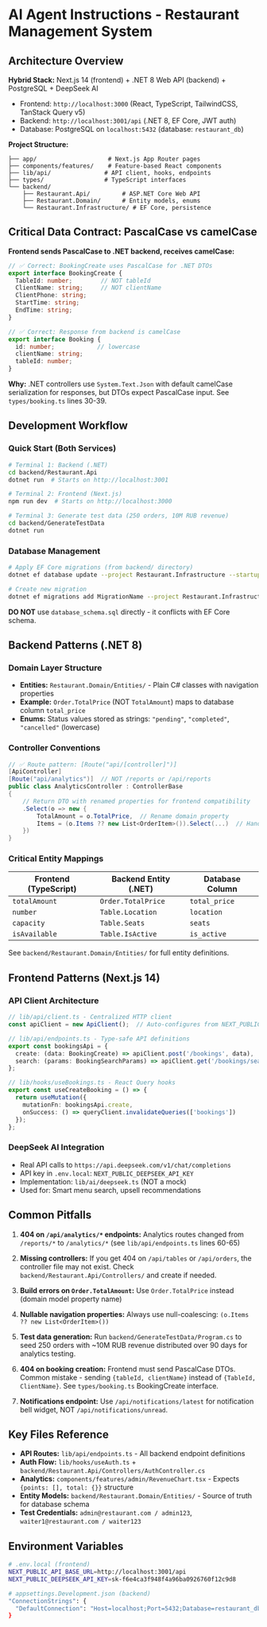 # AI Agent Instructions - Restaurant Management System

## Architecture Overview

**Hybrid Stack:** Next.js 14 (frontend) + .NET 8 Web API (backend) + PostgreSQL + DeepSeek AI
- Frontend: `http://localhost:3000` (React, TypeScript, TailwindCSS, TanStack Query v5)
- Backend: `http://localhost:3001/api` (.NET 8, EF Core, JWT auth)
- Database: PostgreSQL on `localhost:5432` (database: `restaurant_db`)

**Project Structure:**
```
├── app/                    # Next.js App Router pages
├── components/features/    # Feature-based React components
├── lib/api/               # API client, hooks, endpoints
├── types/                 # TypeScript interfaces
└── backend/
    ├── Restaurant.Api/         # ASP.NET Core Web API
    ├── Restaurant.Domain/      # Entity models, enums
    └── Restaurant.Infrastructure/ # EF Core, persistence
```

## Critical Data Contract: PascalCase vs camelCase

**Frontend sends PascalCase to .NET backend, receives camelCase:**
```typescript
// ✅ Correct: BookingCreate uses PascalCase for .NET DTOs
export interface BookingCreate {
  TableId: number;        // NOT tableId
  ClientName: string;     // NOT clientName
  ClientPhone: string;
  StartTime: string;
  EndTime: string;
}

// ✅ Correct: Response from backend is camelCase
export interface Booking {
  id: number;            // lowercase
  clientName: string;
  tableId: number;
}
```

**Why:** .NET controllers use `System.Text.Json` with default camelCase serialization for responses, but DTOs expect PascalCase input. See `types/booking.ts` lines 30-39.

## Development Workflow

### Quick Start (Both Services)
```bash
# Terminal 1: Backend (.NET)
cd backend/Restaurant.Api
dotnet run  # Starts on http://localhost:3001

# Terminal 2: Frontend (Next.js)
npm run dev  # Starts on http://localhost:3000

# Terminal 3: Generate test data (250 orders, 10M RUB revenue)
cd backend/GenerateTestData
dotnet run
```

### Database Management
```bash
# Apply EF Core migrations (from backend/ directory)
dotnet ef database update --project Restaurant.Infrastructure --startup-project Restaurant.Api

# Create new migration
dotnet ef migrations add MigrationName --project Restaurant.Infrastructure --startup-project Restaurant.Api
```

**DO NOT** use `database_schema.sql` directly - it conflicts with EF Core schema.

## Backend Patterns (.NET 8)

### Domain Layer Structure
- **Entities:** `Restaurant.Domain/Entities/` - Plain C# classes with navigation properties
- **Example:** `Order.TotalPrice` (NOT `TotalAmount`) maps to database column `total_price`
- **Enums:** Status values stored as strings: `"pending"`, `"completed"`, `"cancelled"` (lowercase)

### Controller Conventions
```csharp
// ✅ Route pattern: [Route("api/[controller]")]
[ApiController]
[Route("api/analytics")]  // NOT /reports or /api/reports
public class AnalyticsController : ControllerBase
{
    // Return DTO with renamed properties for frontend compatibility
    .Select(o => new {
        TotalAmount = o.TotalPrice,  // Rename domain property
        Items = (o.Items ?? new List<OrderItem>()).Select(...)  // Handle nulls
    })
}
```

### Critical Entity Mappings
| Frontend (TypeScript) | Backend Entity (.NET) | Database Column |
|-----------------------|-----------------------|-----------------|
| `totalAmount`         | `Order.TotalPrice`    | `total_price`   |
| `number`              | `Table.Location`      | `location`      |
| `capacity`            | `Table.Seats`         | `seats`         |
| `isAvailable`         | `Table.IsActive`      | `is_active`     |

See `backend/Restaurant.Domain/Entities/` for full entity definitions.

## Frontend Patterns (Next.js 14)

### API Client Architecture
```typescript
// lib/api/client.ts - Centralized HTTP client
const apiClient = new ApiClient();  // Auto-configures from NEXT_PUBLIC_API_BASE_URL

// lib/api/endpoints.ts - Type-safe API definitions
export const bookingsApi = {
  create: (data: BookingCreate) => apiClient.post('/bookings', data),
  search: (params: BookingSearchParams) => apiClient.get('/bookings/search', params),
};

// lib/hooks/useBookings.ts - React Query hooks
export const useCreateBooking = () => {
  return useMutation({
    mutationFn: bookingsApi.create,
    onSuccess: () => queryClient.invalidateQueries(['bookings'])
  });
};
```

### DeepSeek AI Integration
- Real API calls to `https://api.deepseek.com/v1/chat/completions`
- API key in `.env.local`: `NEXT_PUBLIC_DEEPSEEK_API_KEY`
- Implementation: `lib/ai/deepseek.ts` (NOT a mock)
- Used for: Smart menu search, upsell recommendations

## Common Pitfalls

1. **404 on `/api/analytics/*` endpoints:** Analytics routes changed from `/reports/*` to `/analytics/*` (see `lib/api/endpoints.ts` lines 60-65)

2. **Missing controllers:** If you get 404 on `/api/tables` or `/api/orders`, the controller file may not exist. Check `backend/Restaurant.Api/Controllers/` and create if needed.

3. **Build errors on `Order.TotalAmount`:** Use `Order.TotalPrice` instead (domain model property name)

4. **Nullable navigation properties:** Always use null-coalescing: `(o.Items ?? new List<OrderItem>())`

5. **Test data generation:** Run `backend/GenerateTestData/Program.cs` to seed 250 orders with ~10M RUB revenue distributed over 90 days for analytics testing.

6. **404 on booking creation:** Frontend must send PascalCase DTOs. Common mistake - sending `{tableId, clientName}` instead of `{TableId, ClientName}`. See `types/booking.ts` BookingCreate interface.

7. **Notifications endpoint:** Use `/api/notifications/latest` for notification bell widget, NOT `/api/notifications/unread`.

## Key Files Reference

- **API Routes:** `lib/api/endpoints.ts` - All backend endpoint definitions
- **Auth Flow:** `lib/hooks/useAuth.ts` + `backend/Restaurant.Api/Controllers/AuthController.cs`
- **Analytics:** `components/features/admin/RevenueChart.tsx` - Expects `{points: [], total: {}}` structure
- **Entity Models:** `backend/Restaurant.Domain/Entities/` - Source of truth for database schema
- **Test Credentials:** `admin@restaurant.com / admin123`, `waiter1@restaurant.com / waiter123`

## Environment Variables

```bash
# .env.local (frontend)
NEXT_PUBLIC_API_BASE_URL=http://localhost:3001/api
NEXT_PUBLIC_DEEPSEEK_API_KEY=sk-f6e4ca3f948f4a96ba0926760f12c9d8

# appsettings.Development.json (backend)
"ConnectionStrings": {
  "DefaultConnection": "Host=localhost;Port=5432;Database=restaurant_db;Username=postgres;Password=postgres"
}
```
